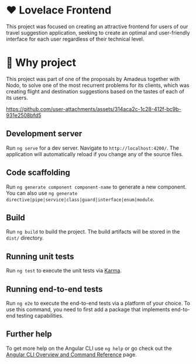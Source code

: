# ❤ Lovelace Frontend
This project was focused on creating an attractive frontend for users of our travel suggestion application, seeking to create an optimal and user-friendly interface for each user regardless of their technical level.

# 🧠 Why project
This project was part of one of the proposals by Amadeus together with Nodo, to solve one of the most recurrent problems for its clients, which was creating flight and destination suggestions based on the tastes of each of its users.

https://github.com/user-attachments/assets/314aca2c-1c28-412f-bc9b-931e2508bfd5



## Development server

Run `ng serve` for a dev server. Navigate to `http://localhost:4200/`. The application will automatically reload if you change any of the source files.

## Code scaffolding

Run `ng generate component component-name` to generate a new component. You can also use `ng generate directive|pipe|service|class|guard|interface|enum|module`.

## Build

Run `ng build` to build the project. The build artifacts will be stored in the `dist/` directory.

## Running unit tests

Run `ng test` to execute the unit tests via [Karma](https://karma-runner.github.io).

## Running end-to-end tests

Run `ng e2e` to execute the end-to-end tests via a platform of your choice. To use this command, you need to first add a package that implements end-to-end testing capabilities.

## Further help

To get more help on the Angular CLI use `ng help` or go check out the [Angular CLI Overview and Command Reference](https://angular.dev/tools/cli) page.
